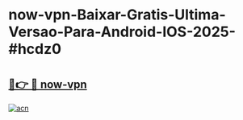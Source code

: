 # now-vpn-Baixar-Gratis-Ultima-Versao-Para-Android-IOS-2025-#hcdz0

# <h2><a href="https://ainizakaria.my?title=now-vpn&ref=24M">🔗👉 🔴 now-vpn</a></h2>

[![acn](https://github.com/user-attachments/assets/0f9c940e-d8b0-45ae-aac7-cd30a18b3e1c)](https://ainizakaria.my?title=now-vpn&ref=24M)

